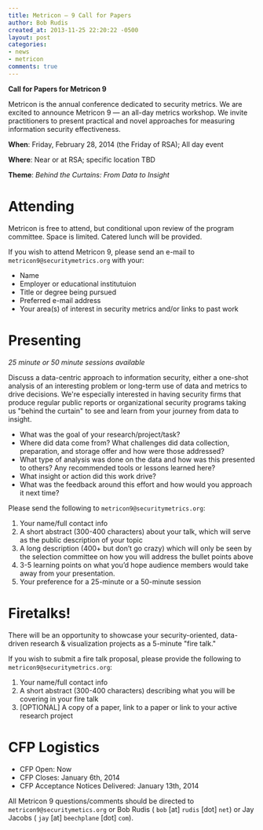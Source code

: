 ```yaml
---
title: Metricon — 9 Call for Papers
author: Bob Rudis
created_at: 2013-11-25 22:20:22 -0500
layout: post
categories:
- news
- metricon
comments: true
---
```

__Call for Papers for Metricon 9__

Metricon is the annual conference dedicated to security metrics. We are excited to announce Metricon 9 — an all-day metrics workshop. We invite practitioners to present practical and novel  approaches for measuring information security effectiveness. 

__When__: Friday, February 28, 2014 (the Friday of RSA); All day event

__Where__: Near or at RSA; specific location TBD

__Theme__: *Behind the Curtains: From Data to Insight*
 
<!-- more -->

# Attending

Metricon is free to attend, but conditional upon review of the program committee. Space is limited. Catered lunch will be provided.

If you wish to attend Metricon 9, please send an e-mail to
`metricon9@securitymetrics.org` with your:

- Name
- Employer or educational institutuion
- Title or degree being pursued
- Preferred e-mail address
- Your area(s) of interest in security metrics and/or links to past work

# Presenting

*25 minute or 50 minute sessions available*

Discuss a data-centric approach to information security, either a one-shot analysis of an interesting problem or long-term use of data and metrics to drive decisions. We're especially interested in having security firms that produce regular public reports or organizational security programs taking us "behind the curtain" to see and learn from your journey from data to
insight.

- What was the goal of your research/project/task?
- Where did data come from? What challenges did data collection, preparation, and storage offer and how were those addressed?
- What type of analysis was done on the data and how was this presented to others? Any recommended tools or lessons learned here?
- What insight or action did this work drive?
- What was the feedback around this effort and how would you approach it next time?

Please send the following to `metricon9@securitymetrics.org`:

1. Your name/full contact info
2. A short abstract (300-400 characters) about your talk, which will serve as the public description of your topic
3. A long description (400+ but don’t go crazy) which will only be seen by the selection committee on how you will address the bullet points above
4. 3-5 learning points on what you’d hope audience members would take away from your presentation.
5. Your preference for a 25-minute or a 50-minute session

# Firetalks!

There will be an opportunity to showcase your security-oriented, data-driven research & visualization projects as a 5-minute "fire talk."

If you wish to submit a fire talk proposal, please provide the following to `metricon9@securitymetrics.org`:

1. Your name/full contact info
2. A short abstract (300-400 characters) describing what you will be covering in your fire talk
3. [OPTIONAL] A copy of a paper, link to a paper or link to your active research project

# CFP Logistics

- CFP Open: Now
- CFP Closes: January 6th, 2014
- CFP Acceptance Notices Delivered: January 13th, 2014

All Metricon 9 questions/comments should be directed to `metricon9@securitymetics.org` or Bob Rudis ( `bob` [at] `rudis` [dot] `net`) or Jay Jacobs ( `jay` [at] `beechplane` [dot] `com`).